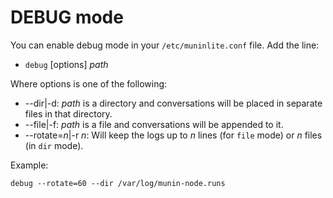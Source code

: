 # DEBUG mode

You can enable debug mode in your `/etc/muninlite.conf` file.
Add the line:

- `debug` [options] _path_

Where options is one of the following:

- --dir|-d: _path_ is a directory and conversations will be placed
  in separate files in that directory.
- --file|-f: _path_ is a file and conversations will be appended to it.
- --rotate=_n_|-r _n_: Will keep the logs up to _n_ lines (for `file`
  mode) or _n_ files (in `dir` mode).

Example:

```
debug --rotate=60 --dir /var/log/munin-node.runs
```
